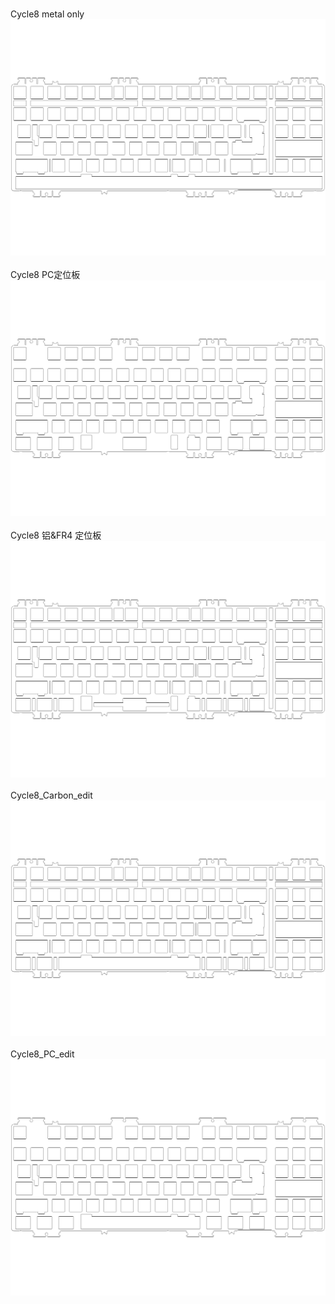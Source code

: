 <br/>Cycle8 metal only<br/>![image](Cycle8%20metal%20only.png)<br/>
<br/>Cycle8 PC定位板<br/>![image](Cycle8%20PC定位板.png)<br/>
<br/>Cycle8 铝&FR4 定位板<br/>![image](Cycle8%20铝&FR4%20定位板.png)<br/>
<br/>Cycle8_Carbon_edit<br/>![image](Cycle8_Carbon_edit.png)<br/>
<br/>Cycle8_PC_edit<br/>![image](Cycle8_PC_edit.png)<br/>
